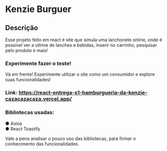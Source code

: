 # Kenzie Burguer

## Descrição

Esse projeto feito em react é site que simula uma lanchonete online, onde é\
possível ver a vitrine de lanches e bebidas, inserir no carrinho, pesquisar\
pelo produto e mais!

### Experimente fazer o teste!

Vá em frente! Experimente utilizar o site como um consumidor e explore suas funcionalidades!

### Link: https://react-entrega-s1-hamburgueria-da-kenzie-cazacazacaza.vercel.app/

### Bibliotecas usadas:

● Axios\
● React Toastify

Vale a pena analisar o pouco uso das bibliotecas, para firmar o conhecimento das funcionalidades.
